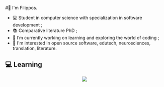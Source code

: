 #👋 I'm Filippos.

* 💻 Student in computer science with specialization in software development ;
* 📚 Comparative literature PhD ;
* 🔭 I’m currently working on learning and exploring the world of coding ;
* 🧐 I'm interested in open source software, edutech, neurosciences, translation, literature.

## :computer: Learning
<p align="center">
  <a href="https://skillicons.dev">
    <img src="https://skillicons.dev/icons?i=py,java,cs,js,php,html,css,mysql,postgres,mongodb,git,wordpress" />
  </a>
</p>
